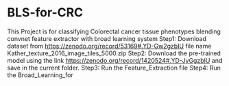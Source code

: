 # BLS-for-CRC
This Project is for classifying Colorectal cancer tissue phenotypes blending convnet feature extractor with broad learning system 
Step1: Download dataset from https://zenodo.org/record/53169#.YD-Gw2gzbIU file name Kather_texture_2016_image_tiles_5000.zip
Step2: Download the pre-trained model using the link https://zenodo.org/record/1420524#.YD-JyGgzbIU and save in the current folder.
Step3: Run the Feature_Extraction file
Step4: Run the Broad_Learning_for
